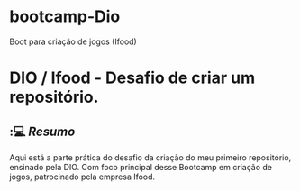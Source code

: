 # bootcamp-Dio
Boot para criação de jogos (Ifood)
# DIO / Ifood - Desafio de criar um repositório.

## :💻 *Resumo*

Aqui está a parte prática do desafio da criação do meu primeiro repositório, ensinado pela DIO.
Com foco principal desse Bootcamp em criação de jogos, patrocinado pela empresa Ifood.
